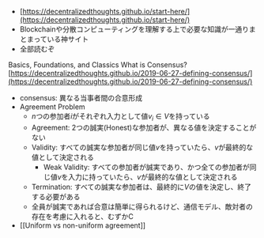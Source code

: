 - [https://decentralizedthoughts.github.io/start-here/](https://decentralizedthoughts.github.io/start-here/)
- Blockchainや分散コンピューティングを理解する上で必要な知識が一通りまとまっている神サイト
- 全部読むぞ

Basics, Foundations, and Classics
What is Consensus?
[https://decentralizedthoughts.github.io/2019-06-27-defining-consensus/](https://decentralizedthoughts.github.io/2019-06-27-defining-consensus/)
- consensus: 異なる当事者間の合意形成
- Agreement Problem
	- $n$つの参加者$i$がそれぞれ入力として値$v_i \in V$を持っている
	- Agreement: 2つの誠実(Honest)な参加者が、異なる値を決定することがない
	- Validity: すべての誠実な参加者が同じ値$v$を持っていたら、$v$が最終的な値として決定される
		- Weak Validity: すべての参加者が誠実であり、かつ全ての参加者が同じ値$v$を入力に持っていたら、$v$が最終的な値として決定される
	- Termination: すべての誠実な参加者は、最終的に$V$の値を決定し、終了する必要がある
	- 全員が誠実であれば合意は簡単に得られるけど、通信モデル、敵対者の存在を考慮に入れると、むずかC
- [[Uniform vs non-uniform agreement]]

